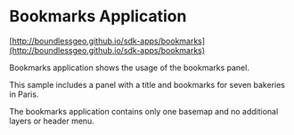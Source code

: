 # Bookmarks Application

[http://boundlessgeo.github.io/sdk-apps/bookmarks](http://boundlessgeo.github.io/sdk-apps/bookmarks)

Bookmarks application shows the usage of the bookmarks panel.

This sample includes a panel with a title and bookmarks for seven bakeries in Paris.

The bookmarks application contains only one basemap and no additional layers or header menu.
